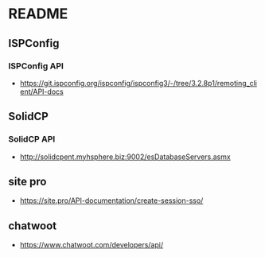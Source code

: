 # README

## ISPConfig

### ISPConfig API

- https://git.ispconfig.org/ispconfig/ispconfig3/-/tree/3.2.8p1/remoting_client/API-docs

## SolidCP

### SolidCP API

- http://solidcpent.myhsphere.biz:9002/esDatabaseServers.asmx

## site pro

- https://site.pro/API-documentation/create-session-sso/

## chatwoot

- https://www.chatwoot.com/developers/api/

